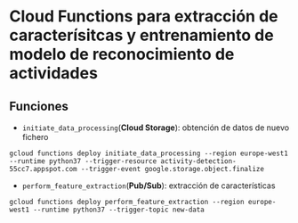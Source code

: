 # Cloud Functions para extracción de caracterísitcas y entrenamiento de modelo de reconocimiento de actividades

## Funciones

- `initiate_data_processing`(**Cloud Storage**): obtención de datos de nuevo fichero
```
gcloud functions deploy initiate_data_processing --region europe-west1 --runtime python37 --trigger-resource activity-detection-55cc7.appspot.com --trigger-event google.storage.object.finalize
```
- `perform_feature_extraction`(**Pub/Sub**): extracción de características
```
gcloud functions deploy perform_feature_extraction --region europe-west1 --runtime python37 --trigger-topic new-data
```

